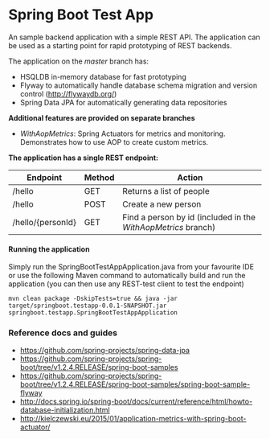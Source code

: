 # Spring Boot Test App
An sample backend application with a simple REST API. The application can be used as a starting point for 
rapid prototyping of REST backends.

The application on the *master* branch has:
- HSQLDB in-memory database for fast prototyping
- Flyway to automatically handle database schema migration and version control (http://flywaydb.org/)
- Spring Data JPA for automatically generating data repositories

**Additional features are provided on separate branches**

- *WithAopMetrics*: Spring Actuators for metrics and monitoring. Demonstrates how to use AOP to create custom metrics.

**The application has a single REST endpoint:**

Endpoint | Method | Action 
-------- | ------ | ------
/hello | GET | Returns a list of people
/hello | POST | Create a new person
/hello/{personId} | GET | Find a person by id (included in the *WithAopMetrics* branch)

#### Running the application

Simply run the SpringBootTestAppApplication.java from your favourite IDE or use the following Maven command to automatically build 
and run the application (you can then use any REST-test client to test the endpoint)

```shell
mvn clean package -DskipTests=true && java -jar target/springboot.testapp-0.0.1-SNAPSHOT.jar springboot.testapp.SpringBootTestAppApplication
```

### Reference docs and guides
- https://github.com/spring-projects/spring-data-jpa
- https://github.com/spring-projects/spring-boot/tree/v1.2.4.RELEASE/spring-boot-samples
- https://github.com/spring-projects/spring-boot/tree/v1.2.4.RELEASE/spring-boot-samples/spring-boot-sample-flyway
- http://docs.spring.io/spring-boot/docs/current/reference/html/howto-database-initialization.html
- http://kielczewski.eu/2015/01/application-metrics-with-spring-boot-actuator/